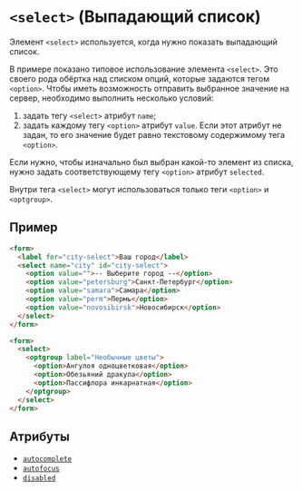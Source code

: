 # `<select>` (Выпадающий список)

Элемент `<select>` используется, когда нужно показать выпадающий список.

В примере показано типовое использование элемента `<select>`. Это своего рода обёртка над списком опций, которые задаются тегом `<option>`. Чтобы иметь возможность отправить выбранное значение на сервер, необходимо выполнить несколько условий:

1. задать тегу `<select>` атрибут `name`;
2. задать каждому тегу `<option>` атрибут `value`. Если этот атрибут не задан, то его значение будет равно текстовому содержимому тега `<option>`.

Если нужно, чтобы изначально был выбран какой-то элемент из списка, нужно задать соответствующему тегу `<option>` атрибут `selected`.

Внутри тега `<select>` могут использоваться только теги `<option>` и `<optgroup>`.

## Пример

```html
<form>
  <label for="city-select">Ваш город</label>
  <select name="city" id="city-select">
    <option value="">-- Выберите город --</option>
    <option value="petersburg">Санкт-Петербург</option>
    <option value="samara">Самара</option>
    <option value="perm">Пермь</option>
    <option value="novosibirsk">Новосибирск</option>
  </select>
</form>

<form>
  <select>
    <optgroup label="Необычные цветы">
      <option>Ангулоя одноцветковая</option>
      <option>Обезьяний дракула</option>
      <option>Пассифлора инкарнатная</option>
    </optgroup>
  </select>
</form>
```

## Атрибуты

- [`autocomplete`](<../ATTRIBUTES FORM/autocomplete (АВТОЗАПОЛНЕНИЕ).md>)
- [`autofocus`](<../ATTRIBUTES FORM/autofocus (ФОКУС ПРИ ЗАГРУЗКЕ СТРАНИЦЫ).md>)
- [`disabled`](<../ATTRIBUTES FORM/disabled (ОТКЛЮЧАЕТ ЭЛЕМЕНТ).md>)
